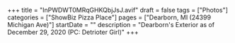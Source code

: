 +++
title = "InPWDWT0MRqGHKQbjJsJ.avif"
draft = false
tags = ["Photos"]
categories = ["ShowBiz Pizza Place"]
pages = ["Dearborn, MI (24399 Michigan Ave)"]
startDate = ""
description = "Dearborn's Exterior as of December 29, 2020 (PC: Detrioter Girl)"
+++
